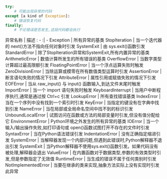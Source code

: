 ```python
try:
    # 可能出现异常的代码
except [a kind of Exception]:
    # 错误恢复代码
finally:
    # 不论错误是否发生,这段代码都会执行
```

异常名称 | 描述
: - :| -
Exception | 所有异常的基类
StopIteration | 当一个迭代器的 next()方法不指向任何对象时引发
SystemExit | 由 sys.exit()函数引发
StandardError | 除了StopIteration异常和SystemExit,所有内置异常的基类
ArithmeticError | 数值计算所发生的所有错误的基类
OverflowError | 当数字类型计算超过最高限额引发
FloatingPointError | 当一个浮点运算失败时触发
ZeroDivisionError | 当除运算或模零在所有数值类型运算时引发
AssertionError | 断言语句失败的情况下引发
AttributeError | 属性引用或赋值失败的情况下引发
EOFError | 当从 raw_input() 与 input() 函数输入,到达文件末尾时触发
ImportError | 当一个 import 语句失败时触发
KeyboardInterrupt | 当用户中断程序执行,通常是通过按 Ctrl+c 引发
LookupError | 所有查找错误基类
IndexError | 当在一个序列中没有找到一个索引时引发
KeyError | 当指定的键没有在字典中找到引发
NameError | 当在局部或全局命名空间中找不到的标识引发
UnboundLocalError | 试图访问在函数或方法的局部变量时引发,但没有值分配给它
EnvironmentError | Python环境之外发生的所有异常的基类
IOError | 当一个输入/输出操作失败,如打印语句或 open()函数试图打开不存在的文件时引发
SyntaxError | 当在Python语法错误引发
IndentationError | 没有正确指定缩进引发
SystemError | 当解释器发现一个内部问题,但遇到此错误时,Python解释器不退出引发
SystemExit | 当Python解释器不使用sys.exit()函数引发。如果代码没有被处理,解释器会退出
ValueError | 在内置函数对于数据类型,参数的有效类型时引发,但是参数指定了无效值
RuntimeError | 当生成的错误不属于任何类别时引发
NotImplementedError | 当要在继承的类来实现,抽象方法实际上没有实现时引发此异常